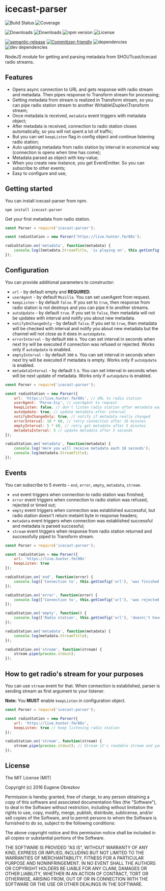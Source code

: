 # icecast-parser

![Build Status](https://img.shields.io/travis/ghaiklor/icecast-parser.svg)
![Coverage](https://img.shields.io/coveralls/ghaiklor/icecast-parser.svg)

![Downloads](https://img.shields.io/npm/dm/icecast-parser.svg)
![Downloads](https://img.shields.io/npm/dt/icecast-parser.svg)
![npm version](https://img.shields.io/npm/v/icecast-parser.svg)
![License](https://img.shields.io/npm/l/icecast-parser.svg)

[![semantic-release](https://img.shields.io/badge/%20%20%F0%9F%93%A6%F0%9F%9A%80-semantic--release-e10079.svg)](https://github.com/semantic-release/semantic-release)
[![Commitizen friendly](https://img.shields.io/badge/commitizen-friendly-brightgreen.svg)](http://commitizen.github.io/cz-cli/)
![dependencies](https://img.shields.io/david/ghaiklor/icecast-parser.svg)
![dev dependencies](https://img.shields.io/david/dev/ghaiklor/icecast-parser.svg)

NodeJS module for getting and parsing metadata from SHOUTcast/Icecast radio streams.

## Features

- Opens async connection to URL and gets response with radio stream and metadata. Then pipes response to Transform stream for processing;
- Getting metadata from stream is realized in Transform stream, so you can pipe radio station stream to another Writable\Duplex\Transform stream;
- Once metadata is received, `metadata` event triggers with metadata object;
- After metadata is received, connection to radio station closes automatically, so you will not spent a lot of traffic;
- But you can set `keepListen` flag in config object and continue listening radio station;
- Auto updating metadata from radio station by interval in economical way (connection is opens when time has come);
- Metadata parsed as object with key-value;
- When you create new instance, you get EventEmitter. So you can subscribe to other events;
- Easy to configure and use;

## Getting started

You can install icecast-parser from npm.

```shell
npm install icecast-parser
```

Get your first metadata from radio station.

```javascript
const Parser = require('icecast-parser');

const radioStation = new Parser('https://live.hunter.fm/80s');

radioStation.on('metadata', function(metadata) {
    console.log([metadata.StreamTitle, 'is playing on', this.getConfig('url')].join(' '));
});
```

## Configuration

You can provide additional parameters to constructor:

- `url` - by default empty and **REQUIRED**.
- `userAgent` - by default `Mozilla`. You can set userAgent from request.
- `keepListen` - by default `false`. If you set to `true`, then response from radio station is not destroys and you can pipe it to another streams.
- `autoUpdate` - by default `true`. If you set to `false`, then metadata will not be updates with interval and notify you about new metadata.
- `notifyOnChangeOnly` - by default `false`. If you set to `true`, then metadata will be checked with interval and notify you about new metadata but the channel will not close as it does in `autoUpdate`.
- `errorInterval` - by default `600` s. You can set interval in seconds when next try will be executed if connection was refused or rejected. Works only if `autoUpdate` is enabled.
- `emptyInterval` - by default `300` s. You can set interval in seconds when next try will be executed if metadata is empty. Works only if `autoUpdate` is enabled.
- `metadataInterval` - by default `5` s. You can set interval in seconds when will be next update of metadata. Works only if `autoUpdate` is enabled.

```javascript
const Parser = require('icecast-parser');

const radioStation = new Parser({
    url: 'https://live.hunter.fm/80s', // URL to radio station
    userAgent: 'Parse-Icy', // userAgent to request
    keepListen: false, // don't listen radio station after metadata was received
    autoUpdate: true, // update metadata after interval
    notifyOnChangeOnly: true, // notify if metadata really changed
    errorInterval: 10 * 60, // retry connection after 10 minutes
    emptyInterval: 5 * 60, // retry get metadata after 5 minutes
    metadataInterval: 5 // update metadata after 5 seconds
});

radioStation.on('metadata', function(metadata) {
    console.log('Here you will receive metadata each 10 seconds');
    console.log(metadata.StreamTitle);
});
```

## Events

You can subscribe to 5 events - `end`, `error`, `empty`, `metadata`, `stream`.

- `end` event triggers when connection to radio station was finished;
- `error` event triggers when connection to radio station was refused, rejected or timed out;
- `empty` event triggers when connection was established successful, but radio station doesn't return metaint byte in response headers;
- `metadata` event triggers when connection was established successful and metadata is parsed successful;
- `stream` event triggers when response from radio station returned and successfully piped to Transform stream.

```javascript
const Parser = require('icecast-parser');

const radioStation = new Parser({
    url: 'https://live.hunter.fm/80s'
    keepListen: true
});

radioStation.on('end', function(error) {
    console.log(['Connection to', this.getConfig('url'), 'was finished'].join(' '));
});

radioStation.on('error', function(error) {
    console.log(['Connection to', this.getConfig('url'), 'was rejected'].join(' '));
});

radioStation.on('empty', function() {
    console.log(['Radio station', this.getConfig('url'), 'doesn\'t have metadata'].join(' '));
});

radioStation.on('metadata', function(metadata) {
    console.log(metadata.StreamTitle);
});

radioStation.on('stream', function(stream) {
    stream.pipe(process.stdout);
});
```

## How to get radio's stream for your purposes

You can use `stream` event for that.
When connection is established, parser is sending stream as first argument to your listener.

**Note:** You **MUST** enable `keepListen` in configuration object.

```javascript
const Parser = require('icecast-parser');

const radioStation = new Parser({
    url: 'https://live.hunter.fm/80s',
    keepListen: true // keep listening radio station
});

radioStation.on('stream', function(stream) {
    stream.pipe(process.stdout); // Stream it's readable stream and you can pipe it to any writable stream
});
```

## License

The MIT License (MIT)

Copyright (c) 2016 Eugene Obrezkov

Permission is hereby granted, free of charge, to any person obtaining a copy
of this software and associated documentation files (the "Software"), to deal
in the Software without restriction, including without limitation the rights
to use, copy, modify, merge, publish, distribute, sublicense, and/or sell
copies of the Software, and to permit persons to whom the Software is
furnished to do so, subject to the following conditions:

The above copyright notice and this permission notice shall be included in all
copies or substantial portions of the Software.

THE SOFTWARE IS PROVIDED "AS IS", WITHOUT WARRANTY OF ANY KIND, EXPRESS OR
IMPLIED, INCLUDING BUT NOT LIMITED TO THE WARRANTIES OF MERCHANTABILITY,
FITNESS FOR A PARTICULAR PURPOSE AND NONINFRINGEMENT. IN NO EVENT SHALL THE
AUTHORS OR COPYRIGHT HOLDERS BE LIABLE FOR ANY CLAIM, DAMAGES OR OTHER
LIABILITY, WHETHER IN AN ACTION OF CONTRACT, TORT OR OTHERWISE, ARISING FROM,
OUT OF OR IN CONNECTION WITH THE SOFTWARE OR THE USE OR OTHER DEALINGS IN THE
SOFTWARE.
